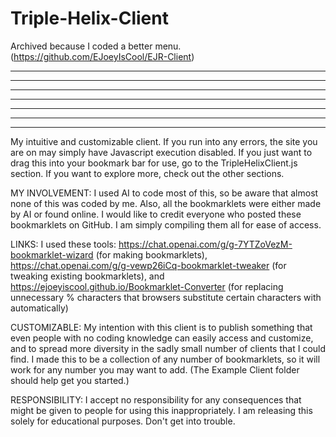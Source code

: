 # Triple-Helix-Client

Archived because I coded a better menu. (https://github.com/EJoeyIsCool/EJR-Client)

---

---

---

---

---

---

---

My intuitive and customizable client. If you run into any errors, the site you are on may simply have Javascript execution disabled. If you just want to drag this into your bookmark bar for use, go to the TripleHelixClient.js section. If you want to explore more, check out the other sections.

MY INVOLVEMENT: I used AI to code most of this, so be aware that almost none of this was coded by me. Also, all the bookmarklets were either made by AI or found online. I would like to credit everyone who posted these bookmarklets on GitHub. I am simply compiling them all for ease of access.

LINKS: I used these tools:
https://chat.openai.com/g/g-7YTZoVezM-bookmarklet-wizard (for making bookmarklets), https://chat.openai.com/g/g-vewp26iCq-bookmarklet-tweaker (for tweaking existing bookmarklets), and https://ejoeyiscool.github.io/Bookmarklet-Converter (for replacing unnecessary % characters that browsers substitute certain characters with automatically)

CUSTOMIZABLE: My intention with this client is to publish something that even people with no coding knowledge can easily access and customize, and to spread more diversity in the sadly small number of clients that I could find. I made this to be a collection of any number of bookmarklets, so it will work for any number you may want to add. (The Example Client folder should help get you started.)

RESPONSIBILITY: I accept no responsibility for any consequences that might be given to people for using this inappropriately. I am releasing this solely for educational purposes. Don't get into trouble.
